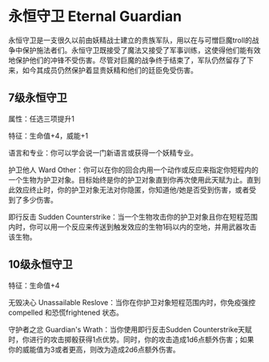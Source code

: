 # 永恒守卫 Eternal Guardian

永恒守卫是一支很久以前由妖精战士建立的贵族军队，用以在与可憎巨魔troll的战争中保护施法者们。永恒守卫既接受了魔法又接受了军事训练，这使得他们能有效地保护他们的冲锋不受伤害。尽管对巨魔的战争终于结束了，军队仍然留存了下来，如今其成员仍然保护着显贵妖精和他们的廷臣免受伤害。

## 7级永恒守卫

属性：任选三项提升1

特征：生命值+4，威能+1

语言和专业：你可以学会说一门新语言或获得一个妖精专业。

护卫他人 Ward
Other：你可以在你的回合内用一个动作或反应来指定你短程内的一个生物为护卫对象。目标始终是你的护卫对象直到你再次使用此天赋为止。直到此效应终止时，你的护卫对象无法对你隐匿，你知道他/她是否受到伤害，或者受到了多少伤害。

即行反击 Sudden
Counterstrike：当一个生物攻击你的护卫对象且你在短程范围内时，你可以用一个反应来传送到触发效应的生物1码以内的空地，并用武器攻击该生物。

## 10级永恒守卫

特征：生命值+4

无毁决心 Unassailable
Reslove：当你在你护卫对象短程范围内时，你免疫强控compelled
和恐慌frightened 状态。

守护者之忿 Guardian's Wrath：当你使用即行反击Sudden
Counterstrike天赋时，你进行的攻击掷骰获得1点优势。同时，你的攻击造成1d6点额外伤害；如果你的威能值为3或者更高，则改为造成2d6点额外伤害。
